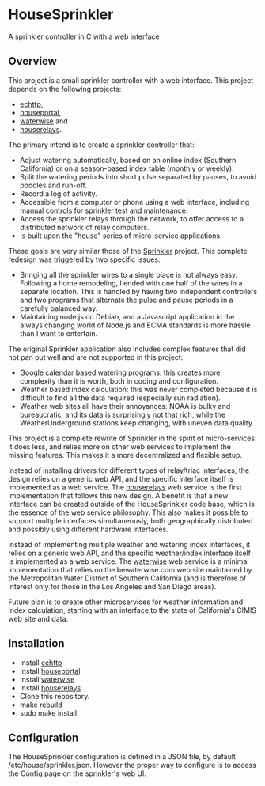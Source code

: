 # HouseSprinkler
A sprinkler controller in C with a web interface

## Overview
This project is a small sprinkler controller with a web interface. This project depends on the following projects:
* [echttp](https://github.com/pascal-fb-martin/echttp),
* [houseportal](https://github.com/pascal-fb-martin/houseportal),
* [waterwise](https://github.com/pascal-fb-martin/waterwise) and
* [houserelays](https://github.com/pascal-fb-martin/houserelays).

The primary intend is to create a sprinkler controller that:
* Adjust watering automatically, based on an online index (Southern California) or on a season-based index table (monthly or weekly).
* Split the watering periods into short pulse separated by pauses, to avoid poodles and run-off.
* Record a log of activity.
* Accessible from a computer or phone using a web interface, including manual controls for sprinkler test and maintenance.
* Access the sprinkler relays through the network, to offer access to a distributed network of relay computers.
* Is built upon the "house" series of micro-service applications.

These goals are very similar those of the [Sprinkler](https://github.com/pascal-fb-martin/sprinkler) project. This complete redesign was triggered by two specific issues:
* Bringing all the sprinkler wires to a single place is not always easy. Following a home remodeling, I ended with one half of the wires in a separate location. This is handled by having two independent controllers and two programs that alternate the pulse and pause periods in a carefully balanced way.
* Maintaining node.js on Debian, and a Javascript application in the always changing world of Node.js and ECMA standards is more hassle than I want to entertain.

The original Sprinkler application also includes complex features that did not pan out well and are not supported in this project:
* Google calendar based watering programs: this creates more complexity than it is worth, both in coding and configuration.
* Weather based index calculation: this was never completed because it is difficult to find all the data required (especially sun radiation).
* Weather web sites all have their annoyances: NOAA is bulky and bureaucratic, and its data is surprisingly not that rich, while the WeatherUnderground stations keep changing, with uneven data quality.

This project is a complete rewrite of Sprinkler in the spirit of micro-services: it does less, and relies more on other web services to implement the missing features. This makes it a more decentralized and flexible setup.

Instead of installing drivers for different types of relay/triac interfaces, the design relies on a generic web API, and the specific interface itself is implemented as a web service. The [houserelays](https://github.com/pascal-fb-martin/houserelays) web service is the first implementation that follows this new design. A benefit is that a new interface can be created outside of the HouseSprinkler code base, which is the essence of the web service philosophy. This also makes it possible to support multiple interfaces simultaneously, both geographically distributed and possibly using different hardware interfaces.

Instead of implementing multiple weather and watering index interfaces, it relies on a generic web API, and the specific weather/index interface itself is implemented as a web service. The [waterwise](https://github.com/pascal-fb-martin/waterwise) web service is a minimal implementation that relies on the bewaterwise.com web site maintained by the Metropolitan Water District of Southern California (and is therefore of interest only for those in the Los Angeles and San Diego areas).

Future plan is to create other microservices for weather information and index calculation, starting with an interface to the state of California's CIMIS web site and data.

## Installation

* Install [echttp](https://github.com/pascal-fb-martin/echttp)
* Install [houseportal](https://github.com/pascal-fb-martin/houseportal)
* Install [waterwise](https://github.com/pascal-fb-martin/waterwise)
* Install [houserelays](https://github.com/pascal-fb-martin/houserelays)
* Clone this repository.
* make rebuild
* sudo make install

## Configuration

The HouseSprinkler configuration is defined in a JSON file, by default /etc/house/sprinkler.json. However the proper way to configure is to access the Config page on the sprinkler's web UI.

